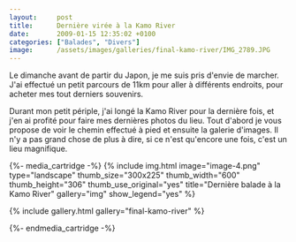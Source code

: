 ```yaml
---
layout:     post
title:      Dernière virée à la Kamo River
date:       2009-01-15 12:35:02 +0100
categories: ["Balades", "Divers"]
image:      /assets/images/galleries/final-kamo-river/IMG_2789.JPG
---
```


Le dimanche avant de partir du Japon, je me suis pris d'envie de marcher. J'ai effectué un petit parcours de 11km
pour aller à différents endroits, pour acheter mes tout derniers souvenirs.

<!--more-->

Durant mon petit périple, j'ai longé la Kamo River pour la dernière fois, et j'en ai profité pour faire mes
dernières photos du lieu. Tout d'abord je vous propose de voir le chemin effectué à pied et ensuite la galerie
d'images. Il n'y a pas grand chose de plus à dire, si ce n'est qu'encore une fois, c'est un lieu magnifique.

{%- media_cartridge -%}
{% include img.html
    image="image-4.png"
    type="landscape"
    thumb_size="300x225"
    thumb_width="600"
    thumb_height="306"
    thumb_use_original="yes"
    title="Dernière balade à la Kamo River"
    gallery="img"
    show_legend="yes"
%}

{% include gallery.html gallery="final-kamo-river" %}

{%- endmedia_cartridge -%}


